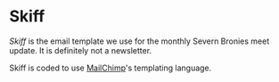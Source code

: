 Skiff
=====

*Skiff* is the email template we use for the monthly Severn Bronies meet update. It is definitely not a newsletter. 

Skiff is coded to use [MailChimp](http://mailchimp.com)'s templating language. 